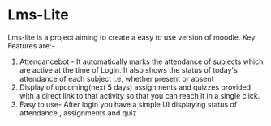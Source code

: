 # Lms-Lite 
Lms-lite is a project aiming to create a easy to use version of moodle.
Key Features are:-
  1. Attendancebot - It automatically marks the attendance of subjects which are active at the time of Login. It also shows the status of today's
    attendance of each subject i.e, whether present or absent
  2. Display of upcoming(next 5 days) assignments and quizzes provided with a direct link to that activity so that you can reach it in a single click.
  3. Easy to use- After login you have a simple UI displaying status of attendance , assignments and quiz
